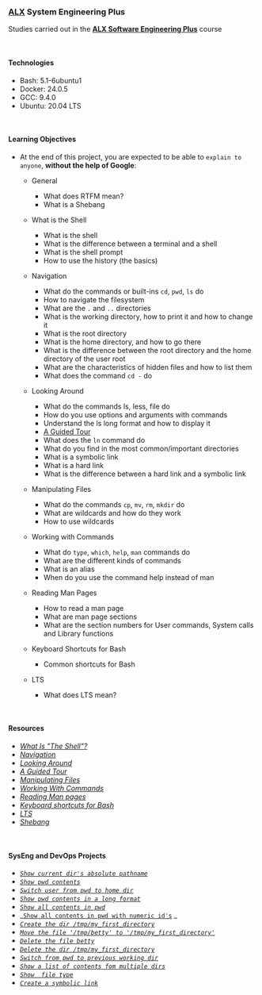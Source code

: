 ### [ALX](https://www.alxafrica.com/) System Engineering Plus

Studies carried out in the **[ALX Software Engineering Plus](https://www.alxafrica.com/software-engineering-plus/)** course

<br />

#### Technologies

* Bash:     5.1-6ubuntu1
* Docker:   24.0.5
* GCC:      9.4.0
* Ubuntu:   20.04 LTS

<br />

#### Learning Objectives

* At the end of this project, you are expected to be able to `explain to anyone`, **without the help of Google**:
    * General
        * What does RTFM mean?
        * What is a Shebang

    * What is the Shell
        * What is the shell
        * What is the difference between a terminal and a shell
        * What is the shell prompt
        * How to use the history (the basics)

    * Navigation
        * What do the commands or built-ins `cd`, `pwd`, `ls` do
        * How to navigate the filesystem
        * What are the `.` and `..` directories
        * What is the working directory, how to print it and how to change it
        * What is the root directory
        * What is the home directory, and how to go there
        * What is the difference between the root directory and the home directory of the user root
        * What are the characteristics of hidden files and how to list them
        * What does the command `cd -` do

    * Looking Around
        * What do the commands ls, less, file do
        * How do you use options and arguments with commands
        * Understand the ls long format and how to display it
        * [A Guided Tour](https://linuxcommand.org/lc3_lts0040.php)
        * What does the `ln` command do
        * What do you find in the most common/important directories
        * What is a symbolic link
        * What is a hard link
        * What is the difference between a hard link and a symbolic link

    * Manipulating Files
        * What do the commands `cp`, `mv`, `rm`, `mkdir` do
        * What are wildcards and how do they work
        * How to use wildcards

    * Working with Commands
        * What do `type`, `which`, `help`, `man` commands do
        * What are the different kinds of commands
        * What is an alias
        * When do you use the command help instead of man

    * Reading Man Pages
        * How to read a man page
        * What are man page sections
        * What are the section numbers for User commands, System calls and Library functions

    * Keyboard Shortcuts for Bash
        * Common shortcuts for Bash

    * LTS
        * What does LTS mean?

<br />

#### Resources

* _[What Is "The Shell"?](https://linuxcommand.org/lc3_lts0010.php)_
* _[Navigation](https://linuxcommand.org/lc3_lts0020.php)_
* _[Looking Around](https://linuxcommand.org/lc3_lts0030.php)_
* _[A Guided Tour](https://linuxcommand.org/lc3_lts0040.php)_
* _[Manipulating Files](https://linuxcommand.org/lc3_lts0050.php)_
* _[Working With Commands](https://linuxcommand.org/lc3_lts0060.php)_
* _[Reading Man pages](https://linuxcommand.org/lc3_man_pages/man1.html)_
* _[Keyboard shortcuts for Bash](https://www.howtogeek.com/181/keyboard-shortcuts-for-bash-command-shell-for-ubuntu-debian-suse-redhat-linux-etc/)_
* _[LTS](https://wiki.ubuntu.com/LTS)_
* _[Shebang](https://en.wikipedia.org/wiki/Shebang_%28Unix%29)_

<br />

#### SysEng and DevOps Projects

* _[`Show current dir's absolute pathname`](0-current_working_directory)_
* _[`Show pwd contents`](1-listit)_
* _[`Switch user from pwd to home dir`](2-bring_me_home)_
* _[`Show pwd contents in a long format`](3-list_files)_
* _[`Show all contents in pwd`](4-listmorefiles)_
* _[`Show all contents in pwd with numeric id's`](5-listfilesdigitonly) _
* _[`Create the dir /tmp/my_first_directory`](6-firstdirectory)_
* _[`Move the file '/tmp/betty' to '/tmp/my_first_directory'`](7-movethatfile)_
* _[`Delete the file betty`](8-firstdelete)_
* _[`Delete the dir /tmp/my_first_directory`](9-firstdirdeletion)_
* _[`Switch from pwd to previous working dir`](10-back)_
* _[`Show a list of contents fom multiple dirs`](11-lists)_
* _[`Show  file type`](12-file_type)_
* _[`Create a symbolic link`](13-symbolic_link)_

<br />
